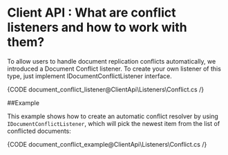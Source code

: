 # Client API : What are conflict listeners and how to work with them?

To allow users to handle document replication conflicts automatically, we introduced a Document Conflict listener.
To create your own listener of this type, just implement IDocumentConflictListener interface.

{CODE document_conflict_listener@ClientApi\Listeners\Conflict.cs /}

##Example

This example shows how to create an automatic conflict resolver by using `IDocumentConflictListener`, which will pick the newest item from the list of conflicted documents:

{CODE document_conflict_example@ClientApi\Listeners\Conflict.cs /}